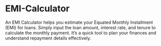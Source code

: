 # EMI-Calculator
An EMI Calculator helps you estimate your Equated Monthly Installment (EMI) for loans. Simply input the loan amount, interest rate, and tenure to calculate the monthly payment. It’s a quick tool to plan your finances and understand repayment details effectively.
